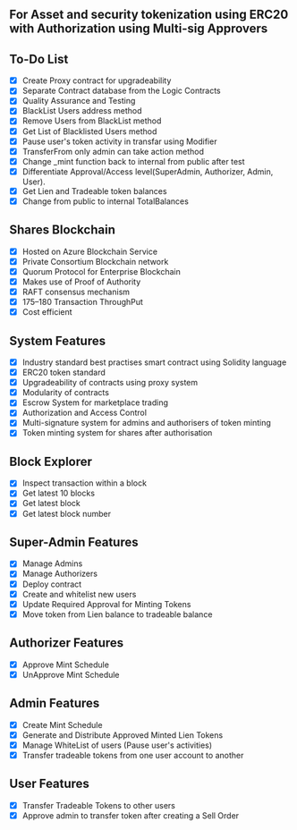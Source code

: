 ## For Asset and security tokenization using ERC20 with Authorization using Multi-sig Approvers
## To-Do List
- [x] Create Proxy contract for upgradeability
- [x] Separate Contract database from the Logic Contracts
- [x] Quality Assurance and Testing
- [x] BlackList Users address method
- [x] Remove Users from BlackList method
- [x] Get List of Blacklisted Users method
- [x] Pause user's token activity in transfar using Modifier
- [x] TransferFrom only admin can take action method
- [x] Change _mint function back to internal from public after test
- [x] Differentiate Approval/Access level(SuperAdmin, Authorizer, Admin, User).
- [x] Get Lien and Tradeable token balances
- [x] Change from public to internal TotalBalances

## Shares Blockchain
- [x] Hosted on Azure Blockchain Service
- [x] Private Consortium Blockchain network
- [x] Quorum Protocol for Enterprise Blockchain
- [x] Makes use of Proof of Authority
- [x] RAFT consensus mechanism
- [x] 175–180 Transaction ThroughPut
- [x] Cost efficient

## System Features
- [x] Industry standard best practises smart contract using Solidity language
- [x] ERC20 token standard
- [x] Upgradeability of contracts using proxy system
- [x] Modularity of contracts
- [x] Escrow System for marketplace trading
- [x] Authorization and Access Control
- [x] Multi-signature system for admins and authorisers of token minting
- [x] Token minting system for shares after authorisation

## Block Explorer
- [x] Inspect transaction within a block
- [x] Get latest 10 blocks
- [x] Get latest block
- [x] Get latest block number

## Super-Admin Features
- [x] Manage Admins
- [x] Manage Authorizers
- [x] Deploy contract
- [x] Create and whitelist new users
- [x] Update Required Approval for Minting Tokens
- [x] Move token from Lien balance to tradeable balance

## Authorizer Features
- [x] Approve Mint Schedule
- [x] UnApprove Mint Schedule

## Admin Features
- [x] Create Mint Schedule
- [x] Generate and Distribute Approved Minted Lien Tokens
- [x] Manage WhiteList of users (Pause user's activities)
- [x] Transfer tradeable tokens from one user account to another

## User Features
- [x] Transfer Tradeable Tokens to other users
- [x] Approve admin to transfer token after creating a Sell Order
